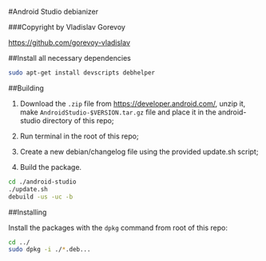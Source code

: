 #Android Studio debianizer

###Copyright by Vladislav Gorevoy

<https://github.com/gorevoy-vladislav>

##Install all necessary dependencies

```sh
sudo apt-get install devscripts debhelper
```

##Building

1)   Download the `.zip` file from https://developer.android.com/, unzip it,  make `AndroidStudio-$VERSION.tar.gz` file and place it in
the android-studio directory of this repo;

2)   Run terminal in the root of this repo;

3)   Create a new debian/changelog file using the provided update.sh script;

4)   Build the package.

```sh
cd ./android-studio
./update.sh
debuild -us -uc -b
```

##Installing

Install the packages with the `dpkg` command from root of this repo:

```sh
cd ../
sudo dpkg -i ./*.deb...
```
